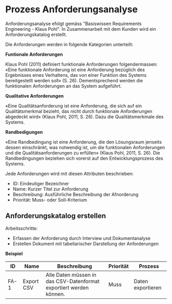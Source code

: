 # Prozess Anforderungsanalyse

Anforderungsanalyse efolgt gemäss "Basiswissen Requirements Engineering - Klaus Pohl". In Zusammenarbeit mit dem Kunden wird ein Anforderungskatalog erstellt.

Die Anforderungen werden in folgende Kategorien unterteilt:

**Funtionale Anforderungen**

Klaus Pohl (2011) definiert funktionale Anforderungen folgendermassen: «Eine funktionale Anforderung ist eine Anforderung bezüglich des Ergebnisses eines Verhaltens, das von einer Funktion des Systems bereitgestellt werden soll» (S. 26). Dementsprechend werden die funktionalen Anforderungen an das System aufgeführt. 

**Qualitative Anforderungen**

«Eine Qualitätsanforderung ist eine Anforderung, die sich auf ein Qualitätsmerkmal bezieht, das nicht durch funktionale Anforderungen abgedeckt wird» (Klaus Pohl, 2011, S. 26). Dazu die Qualitätsmerkmale des Systems.

**Randbedigungen**

«Eine Randbedingung ist eine Anforderung, die den Lösungsraum jenseits dessen einschränkt, was notwendig ist, um die funktionalen Anforderungen und die Qualitätsanforderungen zu erfüllen» (Klaus Pohl, 2011, S. 26). Die Randbedingungen beziehen sich vorerst auf den Entwicklungsprozess des Systems. 

Jede Anforderungen wird mit diesen Attributen beschrieben:

* ID: Eindeutiger Bezeichner
* Name: Kurzer Titel zur Anforderung
* Beschreibung: Ausführliche Beschreibung der Afnorderung
* Priorität: Muss- oder Soll-Kriterium

## Anforderungskatalog erstellen

Arbeitsschritte:
* Erfassen der Anforderung durch Interview und Dokumentanalyse
* Erstellen Dokument mit tabellarischer Darstellung der Anforderungen

**Beispiel**

ID|Name|Beschreibung|Priorität|Prozess|
|-|-|-|-|-|
FA-1|Export CSV|Alle Daten müssen in das CSV-Datenformat exportiert werden können.|Muss|Daten exportieren|